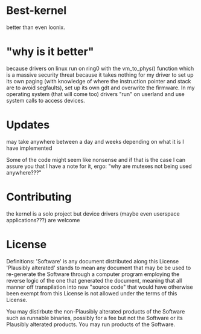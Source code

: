 # Best-kernel
better than even loonix.

# "why is it better"
because drivers on linux run on ring0 with the vm_to_phys() function which is a massive security threat because it takes nothing for my driver to set up its own paging (with knowledge of where the instruction pointer and stack are to avoid segfaults), set up its own gdt and overwrite the firmware.
In my operating system (that will come too) drivers "run" on userland and use system calls to access devices.

# Updates
may take anywhere between a day and weeks depending on what it is I have implemented

Some of the code might seem like nonsense and if that is the case I can assure you that I have a note for it, ergo: "why are mutexes not being used anywhere???"

# Contributing
the kernel is a solo project but device drivers (maybe even userspace applications???) are welcome

# License
Definitions:
'Software' is any document distributed along this License
'Plausibly alterated' stands to mean any document that may be be used to re-generate the Software through a computer program employing the reverse logic
of the one that generated the document, meaning that all manner off transpilation into new "source code" that would have otherwise been exempt from this License
is not allowed under the terms of this License.

You may distirbute the non-Plausibly alterated products of the Software such as runnable binaries, possibly for a fee
but not the Software or its Plausibly alterated products.
You may run products of the Software.
